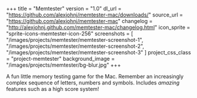 +++
title = "Memtester"
version = "1.0"
dl_url = "https://github.com/alexjohnj/memtester-mac/downloads/"
source_url = "https://github.com/alexjohnj/memtester-mac"
changelog = "http://alexjohnj.github.com/memtester-mac/changelog.html"
icon_sprite = "sprite-icons-memtester-icon-256"
screenshots = [
	"/images/projects/memtester/memtester-screenshot-1",
	"/images/projects/memtester/memtester-screenshot-2",
	"/images/projects/memtester/memtester-screenshot-3"
]
project_css_class = "project-memtester"
background_image = "/images/projects/memtester/bg-blur.jpg"
+++

A fun little memory testing game for the Mac. Remember an increasingly
complex sequence of letters, numbers and symbols. Includes _amazing_
features such as a high score system!

<!--more-->
